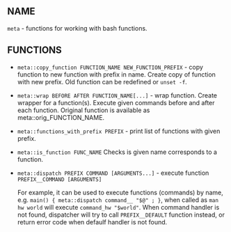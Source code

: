 ## NAME

`meta` - functions for working with bash functions.

## FUNCTIONS

* `meta::copy_function FUNCTION_NAME NEW_FUNCTION_PREFIX` - copy function to new function with prefix in name.
   Create copy of function with new prefix.
   Old function can be redefined or `unset -f`.

* `meta::wrap BEFORE AFTER FUNCTION_NAME[...]` - wrap function.
   Create wrapper for a function(s). Execute given commands before and after
   each function. Original function is available as meta::orig_FUNCTION_NAME.

* `meta::functions_with_prefix PREFIX` - print list of functions with given prefix.

* `meta::is_function FUNC_NAME` Checks is given name corresponds to a function.

* `meta::dispatch PREFIX COMMAND [ARGUMENTS...]` - execute function `PREFIX__COMMAND [ARGUMENTS]`

   For example, it can be used to execute functions (commands) by name, e.g.
`main() { meta::dispatch command__ "$@" ; }`, when called as `man hw world` will execute
`command_hw "$world"`. When command handler is not found, dispatcher will try
to call `PREFIX__DEFAULT` function instead, or return error code when defaulf handler is not found.
